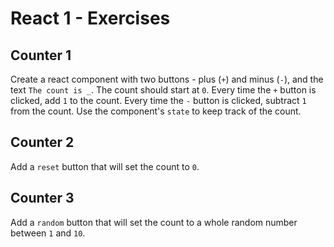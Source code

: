 # React 1 - Exercises

## Counter 1

Create a react component with two buttons - plus (`+`) and minus (`-`), and the text `The count is _`. The count should start at `0`. Every time the `+` button is clicked, add `1` to the count. Every time the `-` button is clicked, subtract `1` from the count. Use the component's `state` to keep track of the count.

## Counter 2

Add a `reset` button that will set the count to `0`.

## Counter 3

Add a `random` button that will set the count to a whole random number between `1` and `10`.